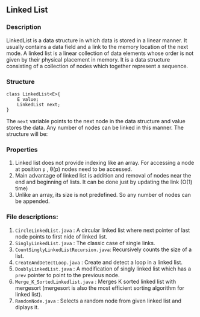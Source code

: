 ## Linked List
### Description

LinkedList is a data structure in which data is stored in a linear manner. It usually contains a data field and a link to the memory location of the next mode.
A linked list is a linear collection of data elements whose order is not given by their physical placement in memory. It is a data structure consisting of a collection of nodes which together represent a sequence.

### Structure

```
class LinkedList<E>{
    E value;
    LinkedList next;
}
```

The `next` variable points to the next node in the data structure and value stores the data. Any number of nodes can be linked in this manner. The structure will be:


### Properties
1. Linked list does not provide indexing like an array. For accessing a node at position `p` , &theta;(p) nodes need to be accessed.
2. Main advantage of linked list is addition and removal of nodes near the end and beginning of lists. It can be done just by updating the link (O(1) time)
3. Unlike an array, its size is not predefined. So any number of nodes can be appended.

### File descriptions:

1. `CircleLinkedList.java` : A circular linked list where next pointer of last node points to first nide of linked list.
2. `SinglyLinkedList.java` : The classic case of single links.
3. `CountSinglyLinkedListRecursion.java`: Recursively counts the size of a list.
4. `CreateAndDetectLoop.java` : Create and detect a loop in a linked list.
5. `DoublyLinkedList.java` : A modification of singly linked list which has a `prev` pointer to point to the previous node.
6. `Merge_K_SortedLinkedlist.java` : Merges K sorted linked list with mergesort (mergesort is also the most efficient sorting algorithm for linked list).
7. `RandomNode.java` : Selects a random node from given linked list and diplays it.
